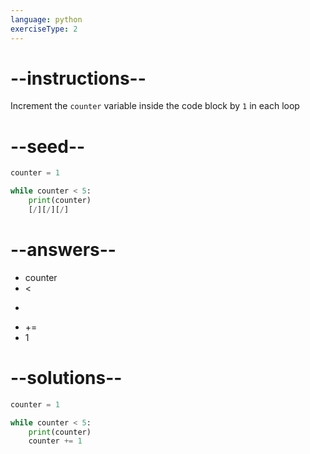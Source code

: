 ```yaml
---
language: python
exerciseType: 2
---
```


# --instructions--

Increment the `counter` variable inside the code block by `1` in each loop

# --seed--

```python
counter = 1

while counter < 5:
    print(counter)
    [/][/][/]
```

# --answers--

- counter
-  < 
-  > 
-  += 
- 1

# --solutions--

```python
counter = 1

while counter < 5:
    print(counter)
    counter += 1
```
